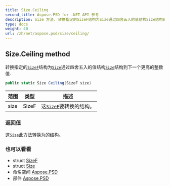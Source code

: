 ```yaml
---
title: Size.Ceiling
second_title: Aspose.PSD for .NET API 参考
description: Size 方法. 转换指定的SizeF结构为Size通过四舍五入的值结构Size结构到下一个更高的整数值.
type: docs
weight: 40
url: /zh/net/aspose.psd/size/ceiling/
---
```

## Size.Ceiling method

转换指定的[`SizeF`](../../sizef/)结构为[`Size`](../)通过四舍五入的值结构[`Size`](../)结构到下一个更高的整数值.

```csharp
public static Size Ceiling(SizeF size)
```

| 范围 | 类型 | 描述 |
| --- | --- | --- |
| size | SizeF | 这[`SizeF`](../../sizef/)要转换的结构。 |

### 返回值

这[`Size`](../)此方法转换为的结构。

### 也可以看看

* struct [SizeF](../../sizef/)
* struct [Size](../)
* 命名空间 [Aspose.PSD](../../size/)
* 部件 [Aspose.PSD](../../../)


